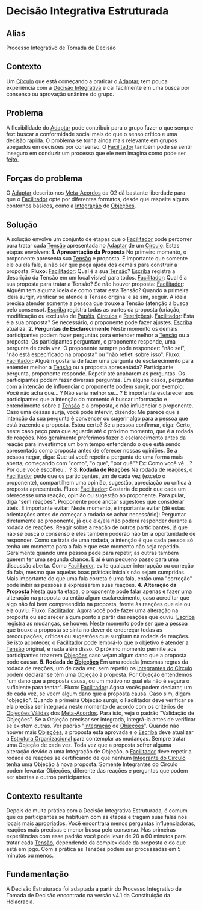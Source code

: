 # Decisão Integrativa Estruturada

## Alias
Processo Integrativo de Tomada de Decisão

## Contexto
Um [Círculo][circulos] que está começando a praticar o [Adaptar][adaptar], tem pouca experiência com a [Decisão Integrativa][decisao-integrativa] e cai facilmente em uma busca por consenso ou aprovação unânime do grupo.

## Problema
A flexibilidade do [Adaptar][adaptar] pode contribuir para o grupo fazer o que sempre fez: buscar a conformidade social mais do que o senso crítico e uma decisão rápida. O problema se torna ainda mais relevante em grupos apegados em decisões por consenso. O [Facilitador][facilitador] também pode se sentir inseguro em conduzir um processo que ele nem imagina como pode ser feito.

## Forças do problema
O [Adaptar][adaptar] descrito nos [Meta-Acordos][meta-acordos] da O2 dá bastante liberdade para que o [Facilitador][facilitador] opte por diferentes formatos, desde que respeite alguns contornos básicos, como a [Integração][integracao] de [Objeções][objecoes].

## Solução
A solução envolve um conjunto de etapas que o [Facilitador][facilitador] pode percorrer para tratar cada [Tensão][tensoes] apresentada no [Adaptar][adaptar] de um [Círculo][circulos]. Estas etapas envolvem:
**1. Apresentação da Proposta** No primeiro momento, o proponente apresenta sua [Tensão][tensoes] e proposta. É importante que somente ele ou ela fale, a não ser que peça ajuda dos demais para construir a proposta.
**Fluxo:** [Facilitador][facilitador]: Qual é a sua [Tensão][tensoes]? [Escriba][escriba] registra a descrição da Tensão em um local visível para todos. [Facilitador][facilitador]: Qual é a sua proposta para tratar a Tensão? Se não houver proposta: [Facilitador][facilitador]: Alguém tem alguma ideia de como tratar esta Tensão? Quando a primeira ideia surgir, verificar se atende a Tensão original e se sim, seguir. A ideia precisa atender somente a pessoa que trouxe a Tensão (atenção à busca pelo consenso). [Escriba][escriba] registra todas as partes da proposta (criação, modificação ou exclusão de [Papéis][papeis], [Círculos][circulos] e [Restrições][restricoes]). [Facilitador][facilitador]: Esta é a sua proposta? Se necessário, o proponente pode fazer ajustes. [Escriba][escriba] atualiza.
**2. Perguntas de Esclarecimento** Neste momento os demais participantes podem fazer perguntas para entender melhor a [Tensão][tensoes] ou a proposta. Os participantes perguntam, o proponente responde, uma pergunta de cada vez. O proponente sempre pode responder: "não sei", "não está especificado na proposta" ou "não refleti sobre isso".
Fluxo: [Facilitador][facilitador]: Alguém gostaria de fazer uma pergunta de esclarecimento para entender melhor a [Tensão][tensoes] ou a proposta apresentada? Participante pergunta, proponente responde. Repetir até acabarem as perguntas.
Os participantes podem fazer diversas perguntas. Em alguns casos, perguntas com a intenção de influenciar o proponente podem surgir, por exemplo: Você não acha que… ? Não seria melhor se… ?
É importante esclarecer aos participantes que a intenção do momento é buscar informação e entendimento sobre a [Tensão][tensoes] e a proposta, e não influenciar o proponente. Caso uma dessas surja, você pode intervir, dizendo: Me parece que a intenção da sua pergunta é convencer ou sugerir algo para a pessoa que está trazendo a proposta. Estou certo? Se a pessoa confirmar, diga: Certo, neste caso peço para que aguarde até o próximo momento, que é a rodada de reações. Nós geralmente preferimos fazer o esclarecimento antes da reação para investirmos um bom tempo entendendo o que está sendo apresentado como proposta antes de oferecer nossas opiniões. Se a pessoa negar, diga: Que tal você repetir a pergunta de uma forma mais aberta, começando com "como", "o que", "por quê"? Ex: Como você vê …? Por que você escolheu… ?
**3. Rodada de Reações** Na rodada de reações, o [Facilitador][facilitador] pede que os participantes, um de cada vez (exceto o proponente), compartilhem uma opinião, sugestão, apreciação ou crítica à proposta apresentada.
Fluxo: [Facilitador][facilitador]: Gostaria de pedir que cada um oferecesse uma reação, opinião ou sugestão ao proponente. Para pular, diga "sem reações". Proponente pode anotar sugestões que considerar úteis. É importante evitar:
Neste momento, é importante evitar (dê estas orientações antes de começar a rodada se achar necessário): Perguntar diretamente ao proponente, já que ele/ela não poderá responder durante a rodada de reações. Reagir sobre a reação de outros participantes, já que não se busca o consenso e eles também poderão não ter a oportunidade de responder.
Como se trata de uma rodada, a intenção é que cada pessoa só tenha um momento para a fala e que este momento não seja repetido. Geralmente quando uma pessoa pede para repetir, as outras também querem ter uma segunda chance. E aí é um pequeno passo para uma discussão aberta.
Como [Facilitador][facilitador], evite qualquer interrupção ou correção da fala, mesmo que aquelas boas práticas iniciais não sejam cumpridas. Mais importante do que uma fala correta é uma fala, então uma "correção" pode inibir as pessoas a expressarem suas reações.
**4. Alteração da Proposta** Nesta quarta etapa, o proponente pode falar apenas e fazer uma alteração na proposta ou então algum esclarecimento, caso acreditar que algo não foi bem compreendido na proposta, frente às reações que ele ou ela ouviu.
Fluxo: [Facilitador][facilitador]: Agora você pode fazer uma alteração na proposta ou esclarecer algum ponto a partir das reações que ouviu. [Escriba][escriba] registra as mudanças, se houver.
Neste momento pode ser que a pessoa que trouxe a proposta se sinta no dever de endereçar todas as preocupações, críticas ou sugestões que surgiram na rodada de reações. Se isto acontecer, o [Facilitador][facilitador] pode lembrá-lo que o objetivo é atender a [Tensão][tensoes] original, e nada além disso. O próximo momento permite aos participantes trazerem [Objeções][objecoes] caso vejam algum dano que a proposta pode causar.
**5. Rodada de [Objeções][objecoes]** Em uma rodada (mesmas regras da rodada de reações, um de cada vez, sem repetir) os [Integrantes do Círculo][integrantes-do-circulo] podem declarar se têm uma [Objeção][objecoes] à proposta. Por Objeção entendemos "um dano que a proposta causa, ou um motivo no qual ela não é segura o suficiente para tentar".
Fluxo: [Facilitador][facilitador]: Agora vocês podem declarar, um de cada vez, se veem algum dano que a proposta causa. Caso sim, digam "objeção". Quando a primeira Objeção surgir, o Facilitador deve verificar se ela precisa ser integrada neste momento de acordo com os critérios de [Objeções Válidas][objecoes-validas] dos [Meta-Acordos][meta-acordos]. Para isto, veja o padrão "Validação de Objeções". Se a Objeção precisar ser integrada, integrá-la antes de verificar se existem outras. Ver padrão "[Integração][integracao] de [Objeções][objecoes]".
Quando não houver mais [Objeções][objecoes], a proposta está aprovada e o [Escriba][escriba] deve atualizar a [Estrutura Organizacional][estrutura-organizacional] para contemplar as mudanças. Sempre tratar uma Objeção de cada vez. Toda vez que a proposta sofrer alguma alteração devido a uma Integração de Objeção, o [Facilitador][facilitador] deve repetir a rodada de reações se certificando de que nenhum [Integrante do Círculo][integrantes-do-circulo] tenha uma Objeção à nova proposta. Somente Integrantes do Círculo podem levantar Objeções, diferente das reações e perguntas que podem ser abertas a outros participantes.

## Contexto resultante
Depois de muita prática com a Decisão Integrativa Estruturada, é comum que os participantes se habituem com as etapas e tragam suas falas nos locais mais apropriados. Você encontrará menos perguntas influenciadoras, reações mais precisas e menor busca pelo consenso. Nas primeiras experiências com esse padrão você pode levar de 20 a 60 minutos para tratar cada [Tensão][tensoes], dependendo da complexidade da proposta e do que está em jogo. Com a prática as Tensões podem ser processadas em 5 minutos ou menos.

## Fundamentação
A Decisão Estruturada foi adaptada a partir do Processo Integrativo de Tomada de Decisão encontrado na versão v4.1 da Constituição da Holacracia.

<!-- Links -->
[meta-acordos]: ../../meta-acordos.md#meta-acordos-da-organizacao-organica
[organizacao ]: ../../meta-acordos.md#1-organizacao
[proposito]: ../../meta-acordos.md#1.1-proposito
[colegas]: ../../meta-acordos.md#1.2-colegas
[tensoes]: ../../meta-acordos.md#1.3-tensoes-criativas
[estrutura-organizacional]: ../../meta-acordos.md#2-estrutura-organizacional
[papeis]: ../../meta-acordos.md#2.1-papeis
[energizacao]: ../../meta-acordos.md#2.1.1-energizacao
[autoridade-do-papel]: ../../meta-acordos.md#2.1.2-autoridade-do-papel
[deixando-papeis]: ../../meta-acordos.md#2.1.3-deixando-papeis
[circulos]: ../../meta-acordos.md#2.2-circulos
[circulos-nao-alteram-sua-definicao]: ../../meta-acordos.md#2.2.1-circulos-nao-alteram-sua-definicao
[circulos-nao-estruturam-seus-circulos-internos]: ../../meta-acordos.md#2.2.2-circulos-nao-estruturam-seus-circulos-internos
[artefatos-do-circulo]: ../../meta-acordos.md#2.3-artefatos-do-circulo
[circulos-podem-delegar-artefatos]: ../../meta-acordos.md#2.3.1-circulos-podem-delegar-artefatos
[integrantes-do-circulo]: ../../meta-acordos.md#2.4-integrantes-do-circulo
[restricoes]: ../../meta-acordos.md#2.5-restricoes
[restricoes-nao-estabelecem-responsabilidades]: ../../meta-acordos.md#2.5.1-restricoes-nao-estabelecem-responsabilidades
[prioridades-do-circulo]: ../../meta-acordos.md#2.6-prioridades-do-circulo
[reunioes-e-interacoes]: ../../meta-acordos.md#3-reunioes-e-interacoes
[revisar]: ../../meta-acordos.md#3.1-revisar
[sincronizar]: ../../meta-acordos.md#3.2-sincronizar
[adaptar]: ../../meta-acordos.md#3.3-adaptar
[operacoes-de-adaptar]: ../../meta-acordos.md#3.3.1-operacoes-de-adaptar
[decisao-integrativa]: ../../meta-acordos.md#3.3.2-decisao-integrativa
[proposta]: ../../meta-acordos.md#3.3.2.1-proposta
[apresentacao-de-exemplos]: ../../meta-acordos.md#3.3.2.2-apresentacao-de-exemplos
[facilitador-pode-descartar-a-proposta]: ../../meta-acordos.md#3.3.2.3-facilitador-pode-descartar-a-proposta
[objecoes]: ../../meta-acordos.md#3.3.2.4-objecoes
[objecoes-validas]: ../../meta-acordos.md#3.3.2.5-objecoes-validas
[facilitador-pode-descartar-a-objecao]: ../../meta-acordos.md#3.3.2.6-facilitador-pode-descartar-a-objecao
[integracao]: ../../meta-acordos.md#3.3.2.7-integracao
[quebra-dos-meta-acordos]: ../../meta-acordos.md#3.3.2.8-quebra-dos-meta-acordos
[cuidar]: ../../meta-acordos.md#3.4-cuidar
[reuniao-de-circulo]: ../../meta-acordos.md#3.5-reuniao-de-circulo
[somente-integrantes-podem-tratar-tensoes]: ../../meta-acordos.md#3.5.1-somente-integrantes-podem-tratar-tensoes
[formato-da-reuniao]: ../../meta-acordos.md#3.5.2-formato-da-reuniao
[integrantes-ausentes]: ../../meta-acordos.md#3.5.3-integrantes-ausentes
[priorize-a-reuniao]: ../../meta-acordos.md#3.5.4-priorize-a-reuniao
[restricoes-de-facilitacao]: ../../meta-acordos.md#3.6-restricoes-de-facilitacao
[uma-tensao-de-cada-vez]: ../../meta-acordos.md#3.6.1-uma-tensao-de-cada-vez
[lista-de-tensoes]: ../../meta-acordos.md#3.6.2-lista-de-tensoes
[interacoes-assincronas]: ../../meta-acordos.md#3.7-interacoes-assincronas
[novas-interacoes]: ../../meta-acordos.md#3.8-novas-interacoes
[papeis-essenciais]: ../../meta-acordos.md#4-papeis-essenciais
[guia]: ../../meta-acordos.md#4.1-guia
[energizacao-do-guia]: ../../meta-acordos.md#4.1.1-energizacao-do-guia
[representante]: ../../meta-acordos.md#4.2-representante
[facilitador]: ../../meta-acordos.md#4.3-facilitador
[escriba]: ../../meta-acordos.md#4.4-escriba
[papeis-essenciais-eleitos]: ../../meta-acordos.md#4.5-papeis-essenciais-eleitos
[colegas-elegiveis]: ../../meta-acordos.md#4.5.1-colegas-elegiveis
[eleicoes]: ../../meta-acordos.md#4.5.2-eleicoes
[alteracoes-nos-papeis-essenciais]: ../../meta-acordos.md#4.5.3-alteracoes-nos-papeis-essenciais
[alteracoes-nos-papeis-essenciais-nao-propagam]: ../../meta-acordos.md#4.5.3.1-alteracoes-nos-papeis-essenciais-nao-propagam
[energizacao-de-papeis-definidos]: ../../meta-acordos.md#5-energizacao-de-papeis-definidos
[foco]: ../../meta-acordos.md#5.1-foco
[autorresponsabilizacao]: ../../meta-acordos.md#5.2-autorresponsabilizacao
[transparencia]: ../../meta-acordos.md#5.3-transparencia
[ato-heroico]: ../../meta-acordos.md#5.4-ato-heroico

